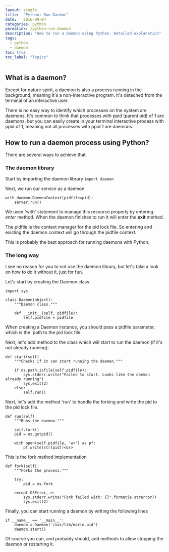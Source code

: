 ```yaml
---
layout: single
title:  "Python: Run Daemon"
date:   2016-09-04
categories: python
permalink: /python-run-daemon
description: "How to run a daemon using Python. Detailed explanation"
tags:
  - python
  - daemon
toc: true
toc_label: "Topics"
---
```


## What is a daemon?

Except for nature spirit, a daemon is also a process running in the background, meaning it's a non-interactive program. It's detached from the terminal of an interactive user.

There is no easy way to identify which processes on the system are daemons. It's common to think that processes with ppid (parent pid) of 1 are daemons, but you can easily create in your terminal interactive process with ppid of 1, meaning not all processes with ppid 1 are daemons.

## How to run a daemon process using Python?

There are several ways to achieve that.

### The daemon library

Start by importing the daemon library `import daemon`

Next, we run our service as a daemon

```
with daemon.DaemonContext(pidfile=pid):
    server.run()
```

We used 'with' statement to manage this resource properly by entering _enter_ method. When the daemon finishes to run it will enter the __exit__ method.

The pidfile is the context manager for the pid lock file. So entering and existing the daemon context will go through the pidfile context.

This is probably the best approach for running daemons with Python.

### The long way

I see no reason for you to not use the daemon library, but let's take a look on how to do it without it, just for fun.

Let's start by creating the Daemon class

```
import sys

class Daemon(object):
    """Daemon class."""

    def __init__(self, pidfile):
        self.pidfile = pidfile
```

When creating a Daemon instance, you should pass a pidfile parameter, which is the  path to the pid lock file.

Next, let's add method to the class which will start to run the daemon (if it's not already running):

```
def start(self)
    """Checks if it can start running the daemon."""

    if os.path.isfile(self.pidfile):
        sys.stderr.write("Failed to start. Looks like the daemon already running")
        sys.exit(2)
    else:
        self.run()
```

Next, let's add the method 'run' to handle the forking and write the pid to the pid lock file.

```
def run(self)
    """Runs the daemon."""

    self.fork()
    pid = os.getpid()

    with open(self.pidfile, 'w+') as pf:
        pf.write(str(pid))<br>
```

This is the fork method implementation

```
def fork(self):
    """Forks the process."""

    try:
        pid = os.fork

    except OSError, e:
        sys.stderr.write("Fork failed with: {}".format(e.strerror))
        sys.exit(2)
```

Finally, you can start running a daemon by writing the following lines

```
if __name__ == '__main__':
    daemon = Daemon('/var/lib/mario.pid')
    daemon.start()
```

Of course you can, and probably should, add methods to allow stopping the daemon or restarting it.
